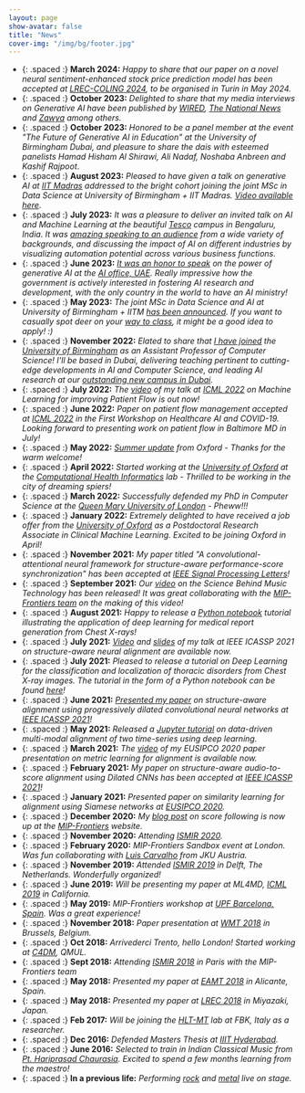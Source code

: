 ```yaml
---
layout: page
show-avatar: false
title: "News"
cover-img: "/img/bg/footer.jpg"
---
```

* {: .spaced :} **March 2024:** *Happy to share that our paper on a novel neural sentiment-enhanced stock price prediction model has been accepted at [LREC-COLING 2024](https://lrec-coling-2024.org/), to be organised in Turin in May 2024.*
* {: .spaced :} **October 2023:** *Delighted to share that my media interviews on Generative AI have been published by [WIRED](https://lnkd.in/d6qGw5iB), [The National News](https://lnkd.in/dMRP2PDn) and [Zawya](https://lnkd.in/dTYmF_FH) among others.*
* {: .spaced :} **October 2023:** *Honored to be a panel member at the event "The Future of Generative AI in Education" at the University of Birmingham Dubai, and pleasure to share the dais with esteemed panelists Hamad Hisham Al Shirawi, Ali Nadaf, Noshaba Anbreen and Kashif Rajpoot*. 
* {: .spaced :} **August 2023:** *Pleased to have given a talk on generative AI at [IIT Madras](https://www.iitm.ac.in/) addressed to the bright cohort joining the joint MSc in Data Science at University of Birmingham + IIT Madras. [Video available here](https://drive.google.com/file/d/1Br-yCMJ4O_0Xo6VWn1sqnTmaRCN3CVQq/view)*. 
* {: .spaced :} **July 2023:** *It was a pleasure to deliver an invited talk on AI and Machine Learning at the beautiful [Tesco](https://www.tesco.com/) campus in Bengaluru, India. It was [amazing speaking to an audience](https://media.licdn.com/dms/image/D4D22AQE1rnFOcHEzAQ/feedshare-shrink_2048_1536/0/1691002688334?e=1714003200&v=beta&t=egZdm5lpmmSe6UKQaHbsSiM_WQbW2WNRIW1wV9ZvcKo) from a wide variety of backgrounds, and discussing the impact of AI on different industries by visualizing automation potential across various business functions.*
* {: .spaced :} **June 2023:** *[It was an honor to speak](https://media.licdn.com/dms/image/D4D22AQH_82RXc1NLMQ/feedshare-shrink_2048_1536/0/1690784442771?e=1694649600&v=beta&t=n7pBrqq5plN8lTI5w-kideAstxy0jXRro9t_UeiGtTc) on the power of generative AI at the [AI office, UAE](https://ai.gov.ae/). Really impressive how the government is actively interested in fostering AI research and development, with the only country in the world to have an AI ministry!*
* {: .spaced :} **May 2023:** *The joint MSc in Data Science and AI at University of Birmingham + IITM [has been announced](https://www.birmingham.ac.uk/postgraduate/courses/taught/computer-science/data-science-ai.aspx). If you want to casually spot deer on your [way to class](https://th-i.thgim.com/public/incoming/mr7ti7/article65238370.ece/alternates/FREE_1200/02_IIT_Madras_Deer.jpg), it might be a good idea to apply! :)*
* {: .spaced :} **November 2022:** *Elated to share that [I have joined](https://media.licdn.com/dms/image/C4D22AQHXwBpgHPFSDQ/feedshare-shrink_800/0/1670497880113?e=1694649600&v=beta&t=0leWGZRa29P-kNbZ5Jha-sOXhrDz4nYjkiioOuJvC74) the [University of Birmingham](https://www.birmingham.ac.uk) as an Assistant Professor of Computer Science! I'll be based in Dubai, delivering teaching pertinent to cutting-edge developments in AI and Computer Science, and leading AI research at our [outstanding new campus in Dubai](https://www.birmingham.ac.uk/dubai/index.aspx).*
* {: .spaced :} **July 2022:** *The [video](https://drive.google.com/file/d/18uSCfIiM1694NmJH18SQLNdPhtqCIkAz/view?usp=sharing) of my talk at [ICML 2022](https://icml.cc/) on Machine Learning for improving Patient Flow is out now!*
* {: .spaced :} **June 2022:** *Paper on patient flow management accepted at [ICML 2022](https://icml.cc/) in the First Workshop on Healthcare AI and COVID-19. Looking forward to presenting work on patient flow in Baltimore MD in July!*
* {: .spaced :} **May 2022:** *[Summer update](https://eng.ox.ac.uk/chi/news/summer-update-2022/) from Oxford - Thanks for the warm welcome!*
* {: .spaced :} **April 2022:** *Started working at the [University of Oxford](https://www.ox.ac.uk/) at the [Computational Health Informatics](https://eng.ox.ac.uk/chi/)  lab - Thrilled to be working in the city of dreaming spiers!*
* {: .spaced :} **March 2022:** *Successfully defended my PhD in Computer Science at the [Queen Mary University of London](https://www.qmul.ac.uk/) - Pheww!!!*
* {: .spaced :} **January 2022:** *Extremely delighted to have received a job offer from the [University of Oxford](https://www.ox.ac.uk/) as a Postdoctoral Research Associate in Clinical Machine Learning. Excited to be joining Oxford in April!*
* {: .spaced :} **November 2021:** *My paper titled "A convolutional-attentional neural framework for structure-aware performance-score synchronization" has been accepted at [IEEE Signal Processing Letters](https://ieeexplore.ieee.org/xpl/RecentIssue.jsp?punumber=97)!*
* {: .spaced :} **September 2021:** *Our [video](https://youtu.be/YgYV-7-ohxQ) on the Science Behind Music Technology has been released! It was great collaborating with the [MIP-Frontiers team](https://mip-frontiers.eu/people) on the making of this video!*
* {: .spaced :} **August 2021:** *Happy to release a [Python notebook](https://nbviewer.jupyter.org/github/rragrawal/Deep-Learning-on-Chest-X-rays/blob/main/medicalImageCaptioning.ipynb) tutorial illustrating the application of deep learning for medical report generation from Chest X-rays!*
* {: .spaced :} **July 2021:** *[Video](https://youtu.be/0kni53Kys3U) and [slides](https://sigport.org/documents/slides-icassp-2021-paper-structure-aware-alignment) of my talk at IEEE ICASSP 2021 on structure-aware neural alignment are available now.*
* {: .spaced :} **July 2021:** *Pleased to release a tutorial on Deep Learning for the classification and localization of thoracic disorders from Chest X-ray images. The tutorial in the form of a Python notebook can be found [here](https://nbviewer.jupyter.org/github/rragrawal/Deep-Learning-on-Chest-X-rays/blob/main/classifyLocalizeAttention.ipynb)!*
* {: .spaced :} **June 2021:** *[Presented my paper](https://twitter.com/ieeeICASSP/status/1402949138959028230) on structure-aware alignment using progressively dilated convolutional neural networks at [IEEE ICASSP 2021](https://2021.ieeeicassp.org/)!*
* {: .spaced :} **May 2021:** *Released a [Jupyter tutorial](https://nbviewer.jupyter.org/github/rragrawal/multimodalAlignment/blob/main/multiModalAlignment.ipynb) on data-driven multi-modal alignment of two time-series using deep learning.*
* {: .spaced :} **March 2021:** *The [video](https://www.youtube.com/watch?v=W23I8YQX1QE) of my EUSIPCO 2020 paper presentation on metric learning for alignment is available now.*
* {: .spaced :} **February 2021:** *My paper on structure-aware audio-to-score alignment using Dilated CNNs has been accepted at [IEEE ICASSP 2021](https://2021.ieeeicassp.org/)!* 
* {: .spaced :} **January 2021:** *Presented paper on similarity learning for alignment using Siamese networks at [EUSIPCO 2020](https://signalprocessingsociety.org/blog/eusipco-2020-2020-28th-european-signal-processing-conference).* 
* {: .spaced :} **December 2020:** *My [blog post](https://mip-frontiers.eu/2020/12/02/sf_ismir20.html) on score following is now up at the [MIP-Frontiers](https://mip-frontiers.eu) website.* 
* {: .spaced :} **November 2020:** *Attending [ISMIR 2020](https://www.ismir2020.net/).* 
* {: .spaced :} **February 2020:** *MIP-Frontiers Sandbox event at London. Was fun collaborating with [Luis Carvalho](https://www.jku.at/en/institute-of-computational-perception/about-us/people/luis-carvalho) from JKU Austria.*  
* {: .spaced :} **November 2019:** *Attended [ISMIR 2019](https://ismir2019.ewi.tudelft.nl/) in Delft, The Netherlands. Wonderfully organized!*
* {: .spaced :} **June 2019:** *Will be presenting my paper at ML4MD, [ICML 2019](https://icml.cc/Conferences/2019) in California.*
* {: .spaced :} **May 2019:** *MIP-Frontiers workshop at [UPF Barcelona, Spain](https://www.upf.edu/en/). Was a great experience!*
* {: .spaced :} **November 2018:** *Paper presentation at [WMT 2018](https://www.statmt.org/wmt18/) in Brussels, Belgium.*  
* {: .spaced :} **Oct 2018:** *Arrivederci Trento, hello London! Started working at [C4DM](https://c4dm.eecs.qmul.ac.uk/), QMUL.*  
* {: .spaced :} **Sept 2018:** *Attending [ISMIR 2018](http://ismir2018.ircam.fr/) in Paris with the MIP-Frontiers team*  
* {: .spaced :} **May 2018:** *Presented my paper at [EAMT 2018](http://eamt2018.dlsi.ua.es/) in Alicante, Spain.*
* {: .spaced :} **May 2018:** *Presented my paper at [LREC 2018](http://lrec2018.lrec-conf.org/en/) in Miyazaki, Japan.*
* {: .spaced :} **Feb 2017:** *Will be joining the [HLT-MT](https://hlt-mt.fbk.eu/) lab at FBK, Italy as a researcher.*
* {: .spaced :} **Dec 2016:** *Defended Masters Thesis at [IIIT Hyderabad](https://www.iiit.ac.in/).*
* {: .spaced :} **June 2016:** *Selected to train in Indian Classical Music from [Pt. Hariprasad Chaurasia](http://www.hariprasadchaurasia.com/). Excited to spend a few months learning from the maestro!*
* {: .spaced :} **In a previous life:** *Performing [rock](https://www.youtube.com/watch?v=h3TMWviOx2g) and [metal](https://www.youtube.com/watch?v=vuddFtF-qgQ) live on stage.*
